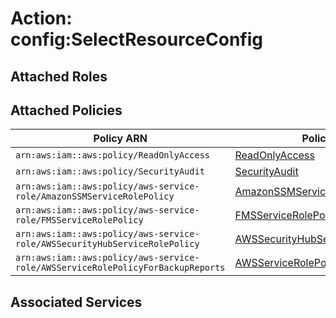 # Action: config:SelectResourceConfig

## Attached Roles

## Attached Policies

| Policy ARN | Policy Name |
|------------|-------------|
| `arn:aws:iam::aws:policy/ReadOnlyAccess` | [ReadOnlyAccess](../policies.md#readonlyaccess) |
| `arn:aws:iam::aws:policy/SecurityAudit` | [SecurityAudit](../policies.md#securityaudit) |
| `arn:aws:iam::aws:policy/aws-service-role/AmazonSSMServiceRolePolicy` | [AmazonSSMServiceRolePolicy](../policies.md#amazonssmservicerolepolicy) |
| `arn:aws:iam::aws:policy/aws-service-role/FMSServiceRolePolicy` | [FMSServiceRolePolicy](../policies.md#fmsservicerolepolicy) |
| `arn:aws:iam::aws:policy/aws-service-role/AWSSecurityHubServiceRolePolicy` | [AWSSecurityHubServiceRolePolicy](../policies.md#awssecurityhubservicerolepolicy) |
| `arn:aws:iam::aws:policy/aws-service-role/AWSServiceRolePolicyForBackupReports` | [AWSServiceRolePolicyForBackupReports](../policies.md#awsservicerolepolicyforbackupreports) |

## Associated Services

